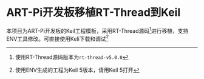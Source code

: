 # ART-Pi开发板移植RT-Thread到Keil

本项目为ART-Pi开发板的Keil工程模板，采用RT-Thread源码[^1]进行移植，支持ENV工具修改。可直接使用Keli下载和调试[^2]

[^1]:使用RT-Thread源码版本为`rt-thread-v5.0.0`
[^2]:使用ENV生成的工程为Keil 5版本，请用Keil 5打开
